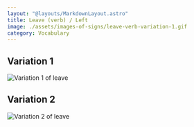 ```yaml
---
layout: "@layouts/MarkdownLayout.astro"
title: Leave (verb) / Left
image: ./assets/images-of-signs/leave-verb-variation-1.gif
category: Vocabulary
---
```


## Variation 1

![Variation 1 of leave](@signs/leave-verb-variation-1.gif)

## Variation 2

![Variation 2 of leave](@signs/leave-verb-variation-2.gif)
